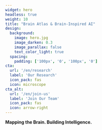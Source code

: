 ```yaml
---
widget: hero
headless: true
weight: 10
title: "Brain Atlas & Brain-Inspired AI"
design:
  background:
    image: hero.jpg
    image_darken: 0.3
    image_parallax: false
    text_color_light: true
  spacing:
    padding: ['100px', '0', '100px', '0']
cta:
  url: '/en/research'
  label: 'Our Research'
  icon_pack: fas
  icon: microscope
cta_alt:
  url: '/en/join-us'
  label: 'Join Our Team'
  icon_pack: fas
  icon: arrow-right
---
```


**Mapping the Brain. Building Intelligence.**
